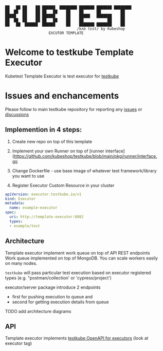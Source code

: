 ```
██   ██ ██    ██ ██████  ████████ ███████ ███████ ████████ 
██  ██  ██    ██ ██   ██    ██    ██      ██         ██    
█████   ██    ██ ██████     ██    █████   ███████    ██    
██  ██  ██    ██ ██   ██    ██    ██           ██    ██    
██   ██  ██████  ██████     ██    ███████ ███████    ██    
                                 /kʌb tɛst/ by Kubeshop
                    EXCUTOR TEMPLATE
```

<!-- try to enable it after snyk resolves https://github.com/snyk/snyk/issues/347

Known vulnerabilities: ![testkube](https://snyk.io/test/github/kubeshop/testkube/badge.svg)
![testkube-operator](https://snyk.io/test/github/kubeshop-operator/testkube/badge.svg)
![helm-charts](https://snyk.io/test/github/kubeshop/helm-charts/badge.svg)
-->
                                                           
# Welcome to testkube Template Executor

Kubetest Template Executor is test executor for [testkube](https://testkube.io)

# Issues and enchancements 

Please follow to main testkube repository for reporting any [issues](https://github.com/kubeshop/testkube/issues) or [discussions](https://github.com/kubeshop/testkube/discussions)

## Implemention in 4 steps:

1. Create new repo on top of this template 

2. Implement your own Runner on top of [runner interface](https://github.com/kubeshop/testkube/blob/main/pkg/runner/interface.go

3. Change Dockerfile - use base image of whatever test framework/library you want to use

4. Register Executor Custom Resource in your cluster 

```yaml
apiVersion: executor.testkube.io/v1
kind: Executor
metadata:
  name: example-executor
spec:
  uri: http://template-executor:8082
  types:
  - example/test
```


## Architecture

Template executor implement work queue on top of API REST endpoints
Work queue implemented on top of MongoDB. You can scale workers easily on many nodes.

`testkube` will pass particular test execution based on executor registered types (e.g. "postman/collection' or 'cypress/project')

executor/server package introduce 2 endpoints 
- first for pushing execution to queue and 
- second for getting execution details from queue


TODO add architecture diagrams

## API 

Template executor implements [testkube OpenAPI for executors](https://kubeshop.github.io/testkube/openapi/#operations-tag-executor) (look at executor tag)
